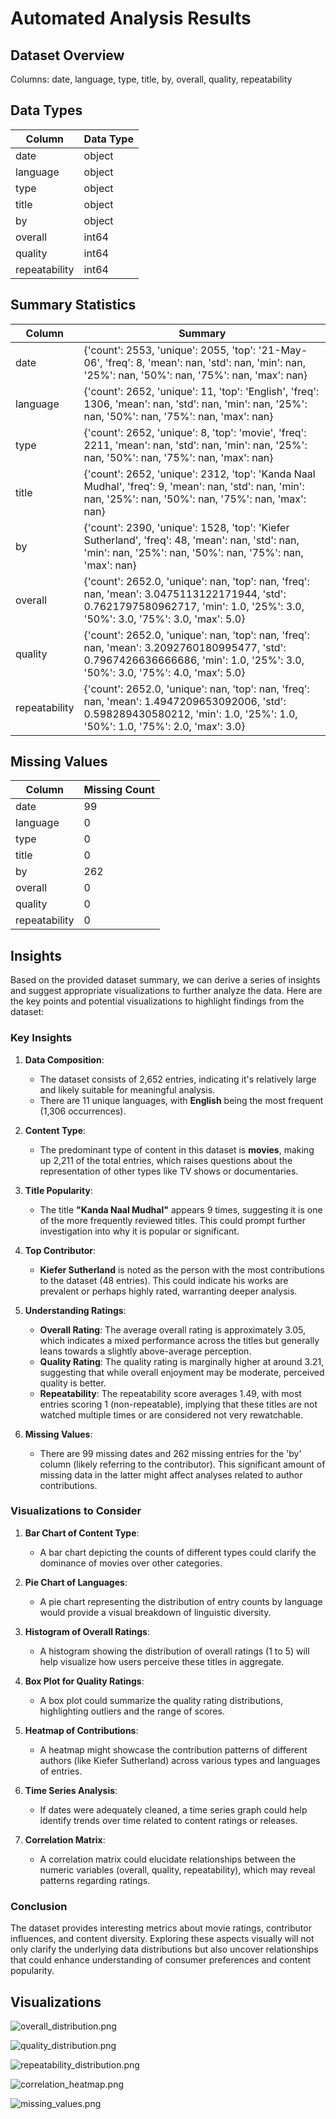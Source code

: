 # Automated Analysis Results

## Dataset Overview
Columns: date, language, type, title, by, overall, quality, repeatability

## Data Types

Column | Data Type
|---|---|
date | object
language | object
type | object
title | object
by | object
overall | int64
quality | int64
repeatability | int64


## Summary Statistics

Column | Summary
|---|---|
date | {'count': 2553, 'unique': 2055, 'top': '21-May-06', 'freq': 8, 'mean': nan, 'std': nan, 'min': nan, '25%': nan, '50%': nan, '75%': nan, 'max': nan}
language | {'count': 2652, 'unique': 11, 'top': 'English', 'freq': 1306, 'mean': nan, 'std': nan, 'min': nan, '25%': nan, '50%': nan, '75%': nan, 'max': nan}
type | {'count': 2652, 'unique': 8, 'top': 'movie', 'freq': 2211, 'mean': nan, 'std': nan, 'min': nan, '25%': nan, '50%': nan, '75%': nan, 'max': nan}
title | {'count': 2652, 'unique': 2312, 'top': 'Kanda Naal Mudhal', 'freq': 9, 'mean': nan, 'std': nan, 'min': nan, '25%': nan, '50%': nan, '75%': nan, 'max': nan}
by | {'count': 2390, 'unique': 1528, 'top': 'Kiefer Sutherland', 'freq': 48, 'mean': nan, 'std': nan, 'min': nan, '25%': nan, '50%': nan, '75%': nan, 'max': nan}
overall | {'count': 2652.0, 'unique': nan, 'top': nan, 'freq': nan, 'mean': 3.0475113122171944, 'std': 0.7621797580962717, 'min': 1.0, '25%': 3.0, '50%': 3.0, '75%': 3.0, 'max': 5.0}
quality | {'count': 2652.0, 'unique': nan, 'top': nan, 'freq': nan, 'mean': 3.2092760180995477, 'std': 0.7967426636666686, 'min': 1.0, '25%': 3.0, '50%': 3.0, '75%': 4.0, 'max': 5.0}
repeatability | {'count': 2652.0, 'unique': nan, 'top': nan, 'freq': nan, 'mean': 1.4947209653092006, 'std': 0.598289430580212, 'min': 1.0, '25%': 1.0, '50%': 1.0, '75%': 2.0, 'max': 3.0}


## Missing Values

Column | Missing Count
|---|---|
date | 99
language | 0
type | 0
title | 0
by | 262
overall | 0
quality | 0
repeatability | 0



## Insights
Based on the provided dataset summary, we can derive a series of insights and suggest appropriate visualizations to further analyze the data. Here are the key points and potential visualizations to highlight findings from the dataset:

### Key Insights

1. **Data Composition**:
   - The dataset consists of 2,652 entries, indicating it's relatively large and likely suitable for meaningful analysis.
   - There are 11 unique languages, with **English** being the most frequent (1,306 occurrences).

2. **Content Type**:
   - The predominant type of content in this dataset is **movies**, making up 2,211 of the total entries, which raises questions about the representation of other types like TV shows or documentaries.

3. **Title Popularity**:
   - The title **"Kanda Naal Mudhal"** appears 9 times, suggesting it is one of the more frequently reviewed titles. This could prompt further investigation into why it is popular or significant.

4. **Top Contributor**:
   - **Kiefer Sutherland** is noted as the person with the most contributions to the dataset (48 entries). This could indicate his works are prevalent or perhaps highly rated, warranting deeper analysis.

5. **Understanding Ratings**:
   - **Overall Rating**: The average overall rating is approximately 3.05, which indicates a mixed performance across the titles but generally leans towards a slightly above-average perception.
   - **Quality Rating**: The quality rating is marginally higher at around 3.21, suggesting that while overall enjoyment may be moderate, perceived quality is better.
   - **Repeatability**: The repeatability score averages 1.49, with most entries scoring 1 (non-repeatable), implying that these titles are not watched multiple times or are considered not very rewatchable.

6. **Missing Values**:
   - There are 99 missing dates and 262 missing entries for the 'by' column (likely referring to the contributor). This significant amount of missing data in the latter might affect analyses related to author contributions.

### Visualizations to Consider

1. **Bar Chart of Content Type**:
   - A bar chart depicting the counts of different types could clarify the dominance of movies over other categories.

2. **Pie Chart of Languages**:
   - A pie chart representing the distribution of entry counts by language would provide a visual breakdown of linguistic diversity.

3. **Histogram of Overall Ratings**:
   - A histogram showing the distribution of overall ratings (1 to 5) will help visualize how users perceive these titles in aggregate.

4. **Box Plot for Quality Ratings**:
   - A box plot could summarize the quality rating distributions, highlighting outliers and the range of scores.

5. **Heatmap of Contributions**:
   - A heatmap might showcase the contribution patterns of different authors (like Kiefer Sutherland) across various types and languages of entries.

6. **Time Series Analysis**:
   - If dates were adequately cleaned, a time series graph could help identify trends over time related to content ratings or releases.

7. **Correlation Matrix**:
   - A correlation matrix could elucidate relationships between the numeric variables (overall, quality, repeatability), which may reveal patterns regarding ratings.

### Conclusion
The dataset provides interesting metrics about movie ratings, contributor influences, and content diversity. Exploring these aspects visually will not only clarify the underlying data distributions but also uncover relationships that could enhance understanding of consumer preferences and content popularity.

## Visualizations

![overall_distribution.png](overall_distribution.png)

![quality_distribution.png](quality_distribution.png)

![repeatability_distribution.png](repeatability_distribution.png)

![correlation_heatmap.png](correlation_heatmap.png)

![missing_values.png](missing_values.png)


